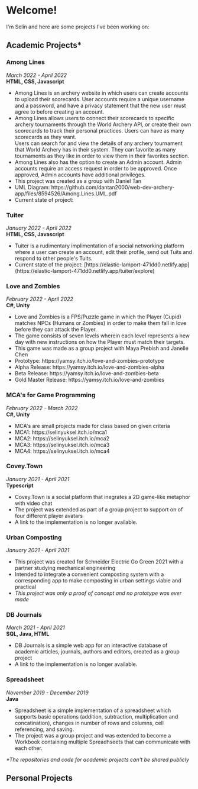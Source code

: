 <h1>Welcome!</h1>

I'm Selin and here are some projects I've been working on:

<h2>Academic Projects*</h2>

<h3>Among Lines</h3>
<i>March 2022 - April 2022</i><br>
<b>HTML, CSS, Javascript</b><br>
<ul>
<li>
Among Lines is an archery website in which users can create accounts to upload their scorecards. User accounts require a unique username and a password, and have a privacy statement that the new user must agree to before creating an account. 
</li>
<li>
Among Lines allows users to connect their scorecards to specific archery tournaments through the World Archery API, or create their own scorecards to track their personal practices. Users can have as many scorecards as they want.
</li>
Users can search for and view the details of any archery tournament that World Archery has in their system. They can favorite as many tournaments as they like in order to view them in their favorites section.
<li>
Among Lines also has the option to create an Admin account. Admin accounts require an access request in order to be approved. Once approved, Admin accounts have additional privileges.
</li>
<li>
  This project was created as a group with Daniel Tan
</li>
<li>
UML Diagram: https://github.com/dantan2000/web-dev-archery-app/files/8594526/Among.Lines.UML.pdf
</li>
<li>
Current state of project:  
</li>
</ul>

<h3>Tuiter</h3>
<i>January 2022 - April 2022</i><br>
<b>HTML, CSS, Javascript</b><br>
<ul>
<li>
Tuiter is a rudimentary implimentation of a social networking platform where 
a user can create an account, edit their profile, send out Tuits and respond to other people's Tuits.
</li>
<li>
Current state of the project: [https://elastic-lamport-471dd0.netlify.app](https://elastic-lamport-471dd0.netlify.app/tuiter/explore)
</li>
</ul>


<h3>Love and Zombies</h3>
<i>February 2022 - April 2022</i><br>
<b>C#, Unity</b><br>
<ul>
<li>
Love and Zombies is a FPS/Puzzle game in which the Player (Cupid) matches 
NPCs (Humans or Zombies) in order to make them fall in love before they can attack the Player.
</li>
<li>
The game consists of seven levels wherein each level represents a new day with new instructions 
on how the Player must match their targets.
</li>
<li>
This game was made as a group project with Maya Prebish and Janelle Chen
</li>
<li>
  Prototype: https://yamsy.itch.io/love-and-zombies-prototype
</li>
<li>
  Alpha Release: https://yamsy.itch.io/love-and-zombies-alpha
</li>
<li>
  Beta Release: https://yamsy.itch.io/love-and-zombies-beta
</li>
<li>
  Gold Master Release: https://yamsy.itch.io/love-and-zombies    
</li>
</ul>

<h3>MCA's for Game Programming</h3>
<i>February 2022 - March 2022</i><br>
<b>C#, Unity</b><br>
<ul>
<li>
MCA's are small projects made for class based on given criteria
</li>
<li>
MCA1: https://selinyuksel.itch.io/mca1
</li>
<li>
MCA2: https://selinyuksel.itch.io/mca2
</li>
<li>
MCA3: https://selinyuksel.itch.io/mca3
</li>
<li>
MCA4: https://selinyuksel.itch.io/mca4
</li>
</ul>

<h3>Covey.Town</h3>
<i>January 2021 - April 2021</i><br>
<b>Typescript</b><br>
<ul>
<li>
Covey.Town is a social platform that inegrates a 2D game-like metaphor with video chat
</li>
<li>
The project was extended as part of a group project to support on of four different player avatars
</li>
<li>
A link to the implementation is no longer available.
</li>
</ul>

<h3>Urban Composting</h3>
<i>January 2021 - April 2021</i><br>
<ul>
<li>
This project was created for Schneider Electric Go Green 2021 with a partner studying mechanical engineering
</li>
<li>
Intended to integrate a convenient composting system with a corresponding app to make composting in urban settings viable 
and practical
</li>
<li>
<i>This project was only a proof of concept and no prototype was ever made</i>
</li>
</ul>

<h3>DB Journals</h3>
<i>March 2021 - April 2021</i><br>
<b>SQL, Java, HTML</b><br>
<ul>
<li>
DB Journals is a simple web app for an interactive database of academic articles, journals, authors and editors, created as a group project
</li>
<li>
A link to the implementation is no longer available.
</li>
</ul>

<h3>Spreadsheet</h3>
<i>November 2019 - December 2019</i><br>
<b>Java</b><br>
<ul>
<li>
Spreadsheet is a simple implementation of a spreadsheet which supports basic operations (addition, subtraction, 
multiplication and concatination), changes in number of rows and columns, cell referencing, and saving.
</li>
<li>
The project was a group project and was extended to become a Workbook containing multiple Spreadhseets that can communicate with each other.
</li>
</ul>

<i>*The repositories and code for academic projects can't be shared publicly</i>

<h2>Personal Projects</h2>

